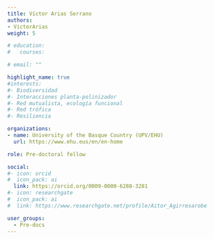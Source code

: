 ```yaml
---
title: Víctor Arias Serrano
authors:
- VictorArias
weight: 5

# education:
#   courses:

# email: ""

highlight_name: true
#interests:
#- Biodiversidad
#- Interacciones planta-polinizador 
#- Red mutualista, ecología funcional 
#- Red trófica
#- Resiliencia

organizations:
- name: University of the Basque Country (UPV/EHU)
  url: https://www.ehu.eus/en/en-home

role: Pre-doctoral fellow

social:
#- icon: orcid
#  icon_pack: ai
  link: https://orcid.org/0009-0000-6288-3281
#- icon: researchgate
#  icon_pack: ai
#  link: https://www.researchgate.net/profile/Aitor_Agirresarobe

user_groups: 
  - Pre-docs
---
```


